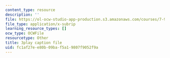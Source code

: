 ```yaml
---
content_type: resource
description: ''
file: https://ol-ocw-studio-app-production.s3.amazonaws.com/courses/7-91j-foundations-of-computational-and-systems-biology-spring-2014/fc1af27ee80b09baf5a19807f9052f9a_14m9MW-qMhg.srt
file_type: application/x-subrip
learning_resource_types: []
ocw_type: OCWFile
resourcetype: Other
title: 3play caption file
uid: fc1af27e-e80b-09ba-f5a1-9807f9052f9a
---
```

